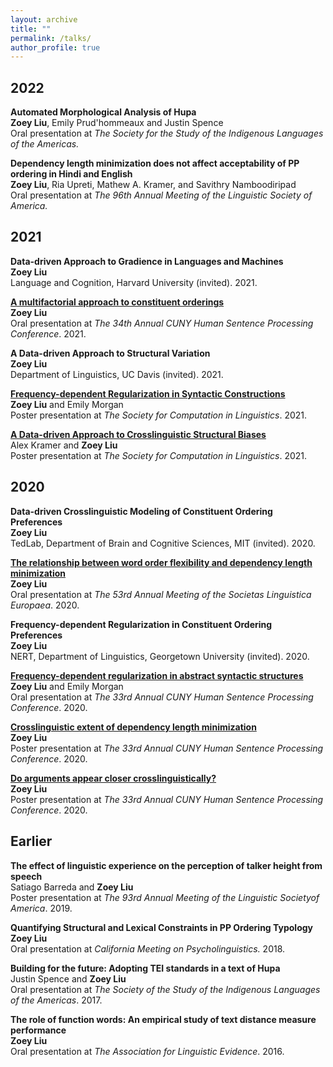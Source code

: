 ```yaml
---
layout: archive
title: ""
permalink: /talks/
author_profile: true
---
```


2022
----

<b>Automated Morphological Analysis of Hupa</b> <br>
<b>Zoey Liu</b>, Emily Prud'hommeaux and Justin Spence <br>
Oral presentation at <i>The Society for the Study of the Indigenous Languages of the Americas.</i> 

<b>Dependency length minimization does not affect acceptability of PP ordering in Hindi and English</b> <br>
<b>Zoey Liu</b>, Ria Upreti, Mathew A. Kramer, and Savithry Namboodiripad <br>
Oral presentation at <i>The 96th Annual Meeting of the Linguistic Society of America.</i>

2021
----

<b>Data-driven Approach to Gradience in Languages and Machines</b> <br>
<b>Zoey Liu</b> <br>
Language and Cognition, Harvard University (invited). 2021.

<b>[A multifactorial approach to constituent orderings](https://www.youtube.com/watch?v=uUFGrilspbk&t=13s)</b> <br> 
<b>Zoey Liu</b> <br>
Oral presentation at <i>The 34th Annual CUNY Human Sentence Processing Conference</i>. 2021.

<b>A Data-driven Approach to Structural Variation</b> <br> 
<b>Zoey Liu</b> <br>
Department of Linguistics, UC Davis (invited). 2021.

<b>[Frequency-dependent Regularization in Syntactic Constructions](https://scholarworks.umass.edu/scil/vol4/iss1/42) </b> <br>
<b>Zoey Liu</b> and Emily Morgan <br>
Poster presentation at <i>The Society for Computation in Linguistics</i>. 2021.

<b>[A Data-driven Approach to Crosslinguistic Structural Biases](https://scholarworks.umass.edu/scil/vol4/iss1/31) </b> <br>
Alex Kramer and <b>Zoey Liu</b> <br>
Poster presentation at <i>The Society for Computation in Linguistics</i>. 2021.

2020
----

<b>Data-driven Crosslinguistic Modeling of Constituent Ordering Preferences</b> <br> 
<b>Zoey Liu</b> <br>
TedLab, Department of Brain and Cognitive Sciences, MIT (invited). 2020.

<b>[The relationship between word order flexibility and dependency length minimization](https://osf.io/6vztu/)</b> <br> 
<b>Zoey Liu</b> <br>
Oral presentation at <i>The 53rd Annual Meeting of the Societas Linguistica Europaea</i>. 2020.

<b>Frequency-dependent Regularization in Constituent Ordering Preferences</b> <br> 
<b>Zoey Liu</b> <br>
NERT, Department of Linguistics, Georgetown University (invited). 2020.

<b>[Frequency-dependent regularization in abstract syntactic structures](https://osf.io/6ry9g/?show=view) </b> <br> 
<b>Zoey Liu</b> and Emily Morgan <br>
Oral presentation at <i>The 33rd Annual CUNY Human Sentence Processing Conference</i>. 2020.

<b>[Crosslinguistic extent of dependency length minimization](https://osf.io/v9cxu/)</b> <br> 
<b>Zoey Liu</b> <br>
Poster presentation at <i>The 33rd Annual CUNY Human Sentence Processing Conference</i>. 2020.

<b>[Do arguments appear closer crosslinguistically?](https://osf.io/3hyug/)</b> <br> 
<b>Zoey Liu</b> <br>
Poster presentation at <i>The 33rd Annual CUNY Human Sentence Processing Conference</i>. 2020.

Earlier
----

<b>The  effect  of  linguistic  experience  on  the  perception  of talker height from speech</b> <br> 
Satiago Barreda and <b>Zoey Liu</b> <br>
Poster presentation at <i>The 93rd Annual Meeting of the Linguistic Societyof America</i>. 2019.


<b>Quantifying Structural and Lexical Constraints in PP Ordering Typology</b> <br>
<b>Zoey Liu</b> <br>
Oral presentation at <i>California Meeting on Psycholinguistics.</i> 2018.

<b>Building for the future: Adopting TEI standards in a text of Hupa</b> <br> 
Justin Spence and <b>Zoey Liu</b> <br>
Oral presentation at <i>The Society of the Study of the Indigenous Languages of the Americas</i>. 2017.

<b>The role of function words:  An empirical study of text distance measure performance</b> <br> 
<b>Zoey Liu</b> <br>
Oral presentation at <i>The Association for Linguistic Evidence</i>. 2016.
